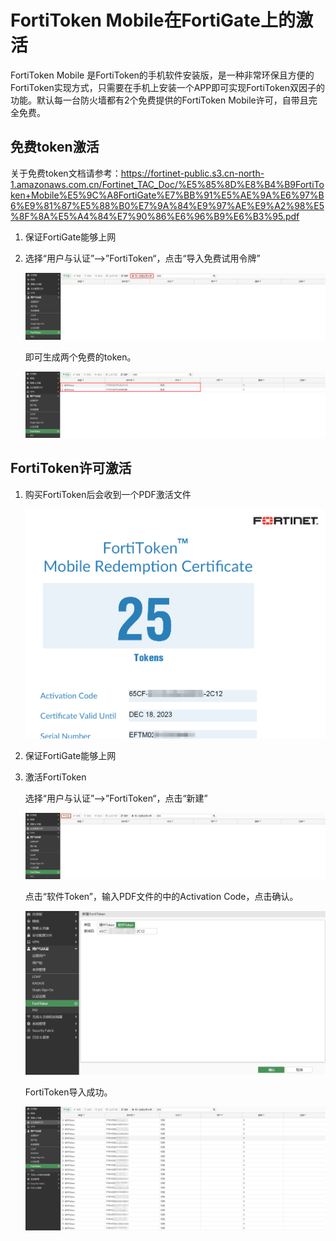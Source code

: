 # FortiToken Mobile在FortiGate上的激活

FortiToken Mobile 是FortiToken的手机软件安装版，是一种非常环保且方便的FortiToken实现方式，只需要在手机上安装一个APP即可实现FortiToken双因子的功能。默认每一台防火墙都有2个免费提供的FortiToken Mobile许可，自带且完全免费。

## 免费token激活

关于免费token文档请参考：https://fortinet-public.s3.cn-north-1.amazonaws.com.cn/Fortinet_TAC_Doc/%E5%85%8D%E8%B4%B9FortiToken+Mobile%E5%9C%A8FortiGate%E7%BB%91%E5%AE%9A%E6%97%B6%E9%81%87%E5%88%B0%E7%9A%84%E9%97%AE%E9%A2%98%E5%8F%8A%E5%A4%84%E7%90%86%E6%96%B9%E6%B3%95.pdf

1. 保证FortiGate能够上网

2. 选择“用户与认证”-->”FortiToken“，点击“导入免费试用令牌”

   ![image-20221219200323167](../../../images/image-20221219200323167.png)

   即可生成两个免费的token。

   ![image-20221219200420858](../../../images/image-20221219200420858.png)

## FortiToken许可激活

1. 购买FortiToken后会收到一个PDF激活文件

   ![image-20221219200945732](../../../images/image-20221219200945732.png)

2. 保证FortiGate能够上网

3. 激活FortiToken

   选择“用户与认证”-->”FortiToken“，点击“新建”

   ![image-20221219201044166](../../../images/image-20221219201044166.png)

   点击“软件Token”，输入PDF文件的中的Activation Code，点击确认。

   ![image-20221219201151963](../../../images/image-20221219201151963.png)

   FortiToken导入成功。

   ![image-20221219201328040](../../../images/image-20221219201328040.png)
